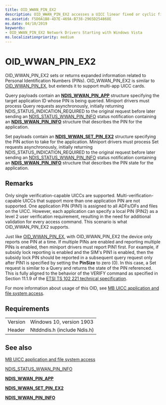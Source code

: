 ```yaml
---
title: OID_WWAN_PIN_EX2
description: OID_WWAN_PIN_EX2 accesses a UICC linear fixed or cyclic file, the structure type of which is WwanUiccFileStructureCyclic or WwanUiccFileStructureLinear.
ms.assetid: F5D0A1B8-4D7E-469A-B738-2965D254868E
ms.date: 04/10/2019
keywords: 
- OID_WWAN_PIN_EX2 Network Drivers Starting with Windows Vista
ms.localizationpriority: medium
---
```


# OID_WWAN_PIN_EX2

OID_WWAN_PIN_EX2 sets or returns expanded information related to Personal Identification Numbers (PINs). OID_WWAN_PIN_EX2 is similar to [OID_WWAN_PIN_EX](oid-wwan-pin-ex.md), but extends it to support multi-app UICC cards.

Query payloads contain an [**NDIS_WWAN_PIN_APP**](https://docs.microsoft.com/windows-hardware/drivers/ddi/content/ndiswwan/ns-ndiswwan-_ndis_wwan_pin_app) structure specifying the target application ID whose PIN is being queried. Miniport drivers must process Query requests asynchronously, initially returning NDIS_STATUS_INDICATION_REQUIRED to the original request before later sending an [NDIS_STATUS_WWAN_PIN_INFO](ndis-status-wwan-pin-info.md) status notification containing an [**NDIS_WWAN_PIN_INFO**](https://docs.microsoft.com/windows-hardware/drivers/ddi/content/ndiswwan/ns-ndiswwan-_ndis_wwan_pin_info) structure that describes the PIN for the application. 

Set payloads contain an [**NDIS_WWAN_SET_PIN_EX2**](https://docs.microsoft.com/windows-hardware/drivers/ddi/content/ndiswwan/ns-ndiswwan-_ndis_wwan_set_pin_ex2) structure specifying the PIN action to take for the application. Miniport drivers must process Set requests asynchronously, initially returning NDIS_STATUS_INDICATION_REQUIRED to the original request before later sending an [NDIS_STATUS_WWAN_PIN_INFO](ndis-status-wwan-pin-info.md) status notification containing an [**NDIS_WWAN_PIN_INFO**](https://docs.microsoft.com/windows-hardware/drivers/ddi/content/ndiswwan/ns-ndiswwan-_ndis_wwan_pin_info) structure that describes the PIN state for the application.

## Remarks

Only single verification-capable UICCs are supported. Multi-verification-capable UICCs that support more than one application PIN are not supported. One application PIN (PIN1) is assigned to all ADFs/DFs and files on the UICC. However, each application can specify a local PIN (PIN2) as a level 2 user verification requirement, resulting in the need for additional validation for every access command. This scenario is what OID_WWAN_PIN_EX2 supports.

Just like [OID_WWAN_PIN_EX](oid-wwan-pin-ex.md), with OID_WWAN_PIN_EX2 the device only reports one PIN at a time. If multiple PINs are enabled and reporting multiple PINs is enabled, then miniport drivers must report PIN1 first. For example, if subsidy lock reporting is enabled and the SIM's PIN1 is enabled, then the subsidy lock PIN should be reported in a subsequent query request only after PIN1 is specified by setting the **PinSize** to zero (0). In this case, a Set request is similar to a Query and returns the state of the PIN referenced. This is fully aligned to the behavior of the VERIFY command as specified in Section 11.1.9 of the [ETSI TS 102 221 technical specification](https://go.microsoft.com/fwlink/p/?linkid=864594).

For more information about usage of this OID, see [MB UICC application and file system access](mb-uicc-application-and-file-system-access.md).

## Requirements

|   |   |
| --- | --- |
| Version | Windows 10, version 1903 |
| Header | Ntddndis.h (include Ndis.h) |

## See also

[MB UICC application and file system access](mb-uicc-application-and-file-system-access.md)

[NDIS_STATUS_WWAN_PIN_INFO](ndis-status-wwan-pin-info.md)

[**NDIS_WWAN_PIN_APP**](https://docs.microsoft.com/windows-hardware/drivers/ddi/content/ndiswwan/ns-ndiswwan-_ndis_wwan_pin_app)

[**NDIS_WWAN_SET_PIN_EX2**](https://docs.microsoft.com/windows-hardware/drivers/ddi/content/ndiswwan/ns-ndiswwan-_ndis_wwan_set_pin_ex2)

[**NDIS_WWAN_PIN_INFO**](https://docs.microsoft.com/windows-hardware/drivers/ddi/content/ndiswwan/ns-ndiswwan-_ndis_wwan_pin_info)